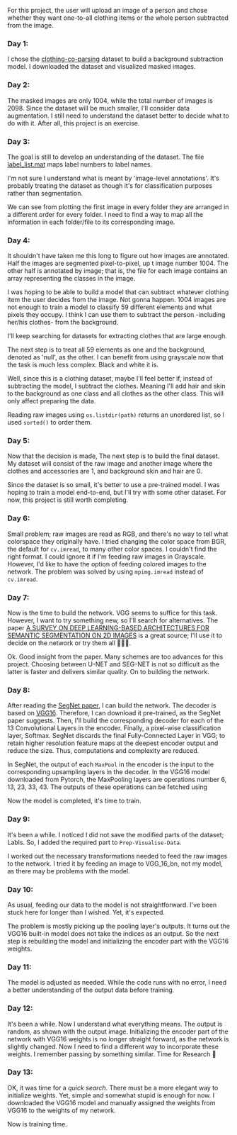For this project, the user will upload an image of a person and chose whether they want one-to-all clothing items or the whole person subtracted from the image.

### Day 1:
I chose the [clothing-co-parsing](https://github.com/bearpaw/clothing-co-parsing) dataset to build a background subtraction model. I downloaded the dataset and visualized masked images.

### Day 2:
The masked images are only 1004, while the total number of images is 2098. Since the dataset will be much smaller, I'll consider data augmentation. I still need to understand the dataset better to decide what to do with it. After all, this project is an exercise.

### Day 3:
The goal is still to develop an understanding of the dataset. The file [label_list.mat](https://github.com/bearpaw/clothing-co-parsing/blob/master/label_list.mat) maps label numbers to label names. 

I'm not sure I understand what is meant by 'image-level annotations'. It's probably treating the dataset as though it's for classification purposes rather than segmentation.

We can see from plotting the first image in every folder they are arranged in a different order for every folder. I need to find a way to map all the information in each folder/file to its corresponding image.

### Day 4:
It shouldn't have taken me this long to figure out how images are annotated. Half the images are segmented pixel-to-pixel, up t image number 1004. The other half is annotated by image; that is, the file for each image contains an array representing the classes in the image.

I was hoping to be able to build a model that can subtract whatever clothing item the user decides from the image. Not gonna happen. 1004 images are not enough to train a model to classify 59 different elements and what pixels they occupy. I think I can use them to subtract the person -including her/his clothes- from the background.

I'll keep searching for datasets for extracting clothes that are large enough.

The next step is to treat all 59 elements as one and the background, denoted as 'null', as the other. I can benefit from using grayscale now that the task is much less complex. Black and white it is.

Well, since this is a clothing dataset, maybe I'll feel better if, instead of subtracting the model, I subtract the clothes. Meaning I'll add hair and skin to the background as one class and all clothes as the other class. This will only affect preparing the data.

Reading raw images using `os.listdir(path)` returns an unordered list, so I used `sorted()` to order them.

### Day 5:
Now that the decision is made, The next step is to build the final dataset. My dataset will consist of the raw image and another image where the clothes and accessories are 1, and background skin and hair are 0.

Since the dataset is so small, it's better to use a pre-trained model. I was hoping to train a model end-to-end, but I'll try with some other dataset. For now, this project is still worth completing.

### Day 6:
Small problem; raw images are read as RGB, and there's no way to tell what colorspace they originally have. I tried changing the color space from BGR, the default for `cv.imread`, to many other color spaces. I couldn't find the right format. I could ignore it if I'm feeding raw images in Grayscale. However, I'd like to have the option of feeding colored images to the network. The problem was solved by using `mpimg.imread` instead of `cv.imread`.

### Day 7:
Now is the time to build the network. VGG seems to suffice for this task. However, I want to try something new, so I'll search for alternatives. The paper [A SURVEY ON DEEP LEARNING-BASED ARCHITECTURES FOR SEMANTIC SEGMENTATION ON 2D IMAGES](https://arxiv.org/pdf/1912.10230.pdf) is a great source; I'll use it to decide on the network or try them all 🤷🏽‍♀️.

Ok. Good insight from the paper. Many schemes are too advances for this project. Choosing between U-NET and SEG-NET is not so difficult as the latter is faster and delivers similar quality. On to building the network.

### Day 8:
After reading the [SegNet paper](https://arxiv.org/pdf/1511.00561.pdf), I can build the network. The decoder is based on [VGG16](https://arxiv.org/pdf/1409.1556.pdf). Therefore, I can download it pre-trained, as the SegNet paper suggests. Then, I'll build the corresponding decoder for each of the 13 Convolutional Layers in the encoder. Finally, a pixel-wise classification layer, Softmax. SegNet discards the final Fully-Connected Layer in VGG; to retain higher resolution feature maps at the deepest encoder output and reduce the size.  Thus, computations and complexity are reduced.

In SegNet, the output of each `MaxPool` in the encoder is the input to the corresponding upsampling layers in the decoder. In the VGG16 model downloaded from Pytorch, the MaxPooling layers are operations number 6, 13, 23, 33, 43. The outputs of these operations can be fetched using 

Now the model is completed, it's time to train.

### Day 9:
It's been a while. I noticed I did not save the modified parts of the dataset; Labls. So, I added the required part to `Prep-Visualise-Data`.
 
I worked out the necessary transformations needed to feed the raw images to the network. I tried it by feeding an image to VGG_16_bn, not my model, as there may be problems with the model.

### Day 10:
As usual, feeding our data to the model is not straightforward. I've been stuck here for longer than I wished. Yet, it's expected. 

The problem is mostly picking up the pooling layer's outputs. It turns out the VGG16 built-in model does not take the indices as an output. So the next step is rebuilding the model and initializing the encoder part with the VGG16 weights.

### Day 11:
The model is adjusted as needed. While the code runs with no error, I need a better understanding of the output data before training.

### Day 12:
It's been a while. Now I understand what everything means. The output is random, as shown with the output image. Initializing the encoder part of the network with VGG16 weights is no longer straight forward, as the network is slightly changed. Now I need to find a different way to incorporate these weights. I remember passing by something similar. Time for Research 🧐

### Day 13:
OK, it was time for a *quick search*. There must be a more elegant way to initialize weights. Yet, simple and somewhat stupid is enough for now. I downloaded the VGG16 model and manually assigned the weights from VGG16 to the weights of my network.

Now is training time.